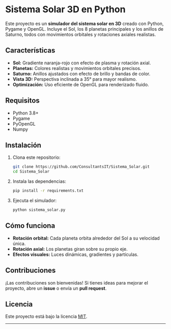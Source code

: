 # Sistema Solar 3D en Python

Este proyecto es un **simulador del sistema solar en 3D** creado con Python, Pygame y OpenGL. Incluye el Sol, los 8 planetas principales y los anillos de Saturno, todos con movimientos orbitales y rotaciones axiales realistas.

## Características

- **Sol:** Gradiente naranja-rojo con efecto de plasma y rotación axial.
- **Planetas:** Colores realistas y movimientos orbitales precisos.
- **Saturno:** Anillos ajustados con efecto de brillo y bandas de color.
- **Vista 3D:** Perspectiva inclinada a 35° para mayor realismo.
- **Optimización:** Uso eficiente de OpenGL para renderizado fluido.

## Requisitos

- Python 3.8+
- Pygame
- PyOpenGL
- Numpy

## Instalación

1. Clona este repositorio:
   ```bash
   git clone https://github.com/ConsultantsIT/Sistema_Solar.git
   cd Sistema_Solar
   ```

2. Instala las dependencias:
   ```bash
   pip install -r requirements.txt
   ```

3. Ejecuta el simulador:
   ```bash
   python sistema_solar.py
   ```

## Cómo funciona

- **Rotación orbital:** Cada planeta orbita alrededor del Sol a su velocidad única.
- **Rotación axial:** Los planetas giran sobre su propio eje.
- **Efectos visuales:** Luces dinámicas, gradientes y partículas.

## Contribuciones

¡Las contribuciones son bienvenidas! Si tienes ideas para mejorar el proyecto, abre un **issue** o envía un **pull request**.

## Licencia

Este proyecto está bajo la licencia [MIT](https://opensource.org/ai/open-source-ai-definition).

---
